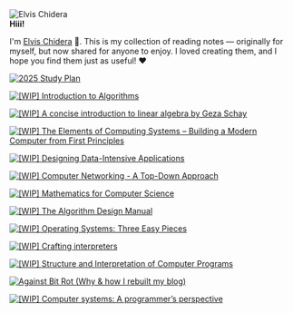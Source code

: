 <div class="circular-image-container">
    <img src="/docs/assets/avatar.jpg" alt="Elvis Chidera" class="circular-image" />
</div>

<div class="text-center"><strong>Hiii!</strong></div>

I'm [Elvis Chidera](https://elvischidera.com) 👋. This is my collection of reading notes — originally for myself, but now shared for anyone to enjoy. I loved creating them, and I hope you find them just as useful! ❤️

<div class="book-gallery">
  <a href="/src/2025-1-study-plan.md"><img src="assets/banners/2025-1-study-plan.jpg" alt="2025 Study Plan" /></a>

<a href="/src/2025-1a-intro-algorithm.md"><img src="assets/banners/2025-1a-intro-algorithm.jpg" alt="[WIP] Introduction to Algorithms" /></a>

<a href="/src/2025-1b-intro-linear-algebra.md"><img src="assets/banners/2025-1b-intro-linear-algebra.jpg" alt="[WIP] A concise introduction to linear algebra by Geza Schay" /></a>

<a href="/src/2025-1a-nand-to-tetris.md"><img src="assets/banners/2025-1a-nand-to-tetris.jpg" alt="[WIP] The Elements of Computing Systems – Building a Modern Computer from First Principles" /></a>

<a href="/src/2025-1c-designing-data-intensive-applications.md"><img src="assets/banners/2025-1c-designing-data-intensive-applications.jpg" alt="[WIP] Designing Data-Intensive Applications" /></a>

<a href="/src/2025-3-computer-networking-top-down.md"><img src="assets/banners/2025-3-computer-networking-top-down.jpg" alt="[WIP] Computer Networking - A Top-Down Approach" /></a>

<a href="/src/2025-4-mathematics-for-computer-science.md"><img src="assets/banners/2025-4-mathematics-for-computer-science.jpg" alt="[WIP] Mathematics for Computer Science" /></a>

<a href="/src/2025-2-algorithm-design-manual.md"><img src="assets/banners/2025-2-algorithm-design-manual.jpg" alt="[WIP] The Algorithm Design Manual" /></a>

<a href="/src/2025-5-os-three-easy-pieces.md"><img src="assets/banners/2025-5-os-three-easy-pieces.jpg" alt="[WIP] Operating Systems: Three Easy Pieces" /></a>

<a href="/src/2025-7-crafting-interpreters.md"><img src="assets/banners/2025-7-crafting-interpreters.jpg" alt="[WIP] Crafting interpreters" /></a>

<a href="/src/2025-6-sicp.md"><img src="assets/banners/2025-6-sicp.jpg" alt="[WIP] Structure and Interpretation of Computer Programs" /></a>

<a href="/src/2025-how.md"><img src="assets/banners/2025-how.jpg" alt="Against Bit Rot (Why & how I rebuilt my blog)" /></a>

<a href="/src/2025-8-computer-systems-programmers-perspective.md"><img src="assets/banners/2025-8-computer-systems-programmers-perspective.jpg" alt="[WIP] Computer systems: A programmer’s perspective" /></a>
</div>

<!-- index_content -->
